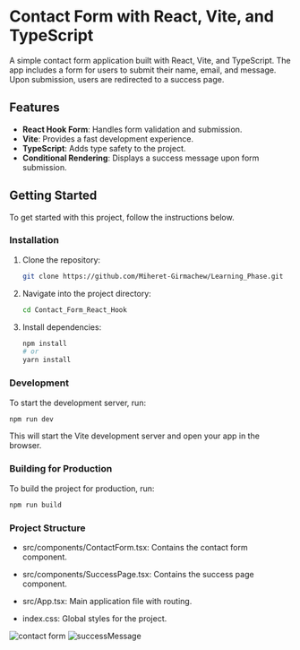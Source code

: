 # Contact Form with React, Vite, and TypeScript

A simple contact form application built with React, Vite, and TypeScript. The app includes a form for users to submit their name, email, and message. Upon submission, users are redirected to a success page.

## Features

- **React Hook Form**: Handles form validation and submission.
- **Vite**: Provides a fast development experience.
- **TypeScript**: Adds type safety to the project.
- **Conditional Rendering**: Displays a success message upon form submission.

## Getting Started

To get started with this project, follow the instructions below.


### Installation

1. Clone the repository:

    ```bash
    git clone https://github.com/Miheret-Girmachew/Learning_Phase.git
    ```

2. Navigate into the project directory:

    ```bash
    cd Contact_Form_React_Hook
    ```

3. Install dependencies:

    ```bash
    npm install
    # or
    yarn install
    ```

### Development

To start the development server, run:

```bash
npm run dev
```

This will start the Vite development server and open your app in the browser. 

### Building for Production

To build the project for production, run:

```bash
npm run build
```

### Project Structure

- src/components/ContactForm.tsx: Contains the contact form component.

- src/components/SuccessPage.tsx: Contains the success page component.

- src/App.tsx: Main application file with routing.

- index.css: Global styles for the project.

![contact form](https://github.com/user-attachments/assets/859a8a50-d9a8-4d6f-ad9a-b41b990c9ed5)
![successMessage](https://github.com/user-attachments/assets/168f334f-9445-4909-8cdf-50b9a544de2b)

